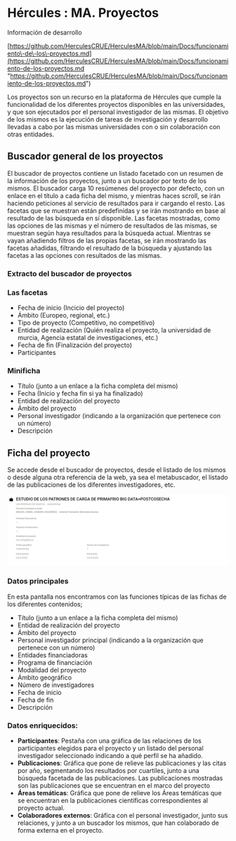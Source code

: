# Hércules : MA. Proyectos



Información de desarrollo

[https://github.com/HerculesCRUE/HerculesMA/blob/main/Docs/funcionamiento\-de\-los\-proyectos.md](https://github.com/HerculesCRUE/HerculesMA/blob/main/Docs/funcionamiento-de-los-proyectos.md "https://github.com/HerculesCRUE/HerculesMA/blob/main/Docs/funcionamiento-de-los-proyectos.md")

  


Los proyectos son un recurso en la plataforma de Hércules que cumple la funcionalidad de los diferentes proyectos disponibles en las universidades, y que son ejecutados por el personal investigador de las mismas. El objetivo de los mismos es la ejecución de tareas de investigación y desarrollo llevadas a cabo por las mismas universidades con o sin colaboración con otras entidades.

## Buscador general de los proyectos

El buscador de proyectos contiene un listado facetado con un resumen de la información de los proyectos, junto a un buscador por texto de los mismos. El buscador carga 10 resúmenes del proyecto por defecto, con un enlace en el título a cada ficha del mismo, y mientras haces scroll, se irán haciendo peticiones al servicio de resultados para ir cargando el resto. Las facetas que se muestran están predefinidas y se irán mostrando en base al resultado de las búsqueda en sí disponible. Las facetas mostradas, como las opciones de las mismas y el número de resultados de las mismas, se muestran según haya resultados para la búsqueda actual. Mientras se vayan añadiendo filtros de las propias facetas, se irán mostrando las facetas añadidas, filtrando el resultado de la búsqueda y ajustando las facetas a las opciones con resultados de las mismas.

### Extracto del buscador de proyectos

### Las facetas

* Fecha de inicio (Incicio del proyecto)
* Ámbito (Europeo, regional, etc.)
* Tipo de proyecto (Competitivo, no competitivo)
* Entidad de realización (Quién realiza el proyecto, la universidad de murcia, Agencia estatal de investigaciones, etc.)
* Fecha de fin (Finalización del proyecto)
* Participantes

### Minificha

* Título (junto a un enlace a la ficha completa del mismo)
* Fecha (Inicio y fecha fin si ya ha finalizado)
* Entidad de realización del proyecto
* Ámbito del proyecto
* Personal investigador (indicando a la organización que pertenece con un número)
* Descripción

  


## Ficha del proyecto

Se accede desde el buscador de proyectos, desde el listado de los mismos o desde alguna otra referencia de la web, ya sea el metabuscador, el listado de las publicaciones de los diferentes investigadores, etc.

![Extracto de la ficha de los proyectos](/attachments/598147461/598148084.png?effects=drop-shadow "Extracto de la ficha de los proyectos")

### Datos principales

En esta pantalla nos encontramos con las funciones típicas de las fichas de los diferentes contenidos; 

* Título (junto a un enlace a la ficha completa del mismo)
* Entidad de realización del proyecto
* Ámbito del proyecto
* Personal investigador principal (indicando a la organización que pertenece con un número)
* Entidades financiadoras
* Programa de financiación
* Modalidad del proyecto
* Ámbito geográfico
* Número de investigadores
* Fecha de inicio
* Fecha de fin
* Descripción

### Datos enriquecidos:

* **Participantes**: Pestaña con una gráfica de las relaciones de los participantes elegidos para el proyecto y un listado del personal investigador seleccionado indicando a qué perfil se ha añadido.
* **Publicaciones**: Gráfica que pone de relieve las publicaciones y las citas por año, segmentando los resultados por cuartiles, junto a una búsqueda facetada de las publicaciones. Las publicaciones mostradas son las publicaciones que se encuentran en el marco del proyecto
* **Áreas temáticas**: Gráfica que pone de relieve los Áreas temáticas que se encuentran en la publicaciones científicas correspondientes al proyecto actual.
* **Colaboradores externos**: Gráfica con el personal investigador, junto sus relaciones, y junto a un buscador los mismos, que han colaborado de forma externa en el proyecto.

  


  


  


  


  


  





